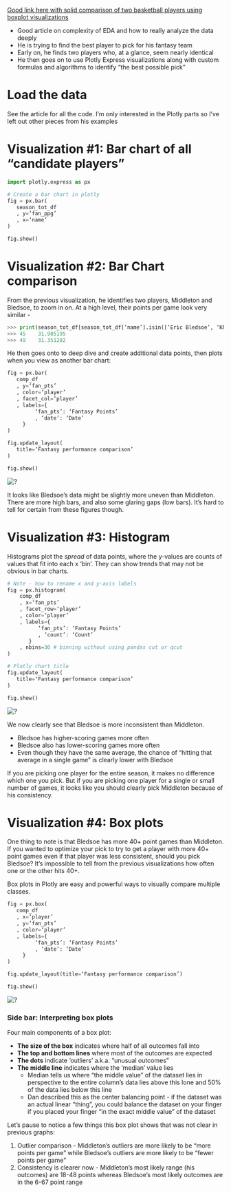 [Good link here with solid comparison of two basketball players using boxplot visualizations](https://link.medium.com/5L4XdIYcj7)
- Good article on complexity of EDA and how to really analyze the data deeply 
- He is trying to find the best player to pick for his fantasy team
- Early on, he finds two players who, at a glance, seem nearly identical 
- He then goes on to use Plotly Express visualizations along with custom formulas and algorithms to identify “the best possible pick”

# Load the data 
See the article for all the code. I’m only interested in the Plotly parts so I’ve left out other pieces from his examples

# Visualization #1: Bar chart of all “candidate players”
```python   
import plotly.express as px

# Create a bar chart in plotly 
fig = px.bar(
   season_tot_df
   , y=‘fan_ppg’
   , x=‘name’
)

fig.show()
```

# Visualization #2: Bar Chart comparison

From the previous visualization, he identifies two players, Middleton and Bledsoe, to zoom in on. At a high level, their points per game look very similar - 

```python   
>>> print(season_tot_df[season_tot_df[‘name’].isin([‘Eric Bledsoe’, ‘Khris Middleton’])].fan_ppg)
>>> 45    31.905195
>>> 49    31.351282
``` 
He then goes onto to deep dive and create additional data points, then plots when you view as another bar chart:
```python   
fig = px.bar(
   comp_df
   , y=‘fan_pts’
   , color=‘player’
   , facet_col=‘player’
   , labels={
         ‘fan_pts’: ‘Fantasy Points’
         , ‘date’: ‘Date’
     }
)

fig.update_layout(
   title=‘Fantasy performance comparison’
)

fig.show()
```

![?](https://i.imgur.com/6NTrBmX_d.jpg?maxwidth=640&shape=thumb&fidelity=medium)

It looks like Bledsoe’s data might be slightly more uneven than Middleton. There are more high bars, and also some glaring gaps (low bars). It’s hard to tell for certain from these figures though. 

# Visualization #3: Histogram
Histograms plot the *spread* of data points, where the y-values are counts of values that fit into each x ‘bin’. They can show trends that may not be obvious in bar charts. 

```python 
# Note - how to rename x and y-axis labels  
fig = px.histogram(
    comp_df
    , x=‘fan_pts’
    , facet_row=‘player’
    , color=‘player’
    , labels={
          ‘fan_pts’: ‘Fantasy Points’  
          , ‘count’: ‘Count’
       }
    , nbins=30 # binning without using pandas cut or qcut 
)

# Plotly chart title
fig.update_layout(
   title=‘Fantasy performance comparison’
)

fig.show()
```

![?](https://i.imgur.com/54TES5V_d.jpg?maxwidth=640&shape=thumb&fidelity=medium)

We now clearly see that Bledsoe is more inconsistent than Middleton. 
- Bledsoe has higher-scoring games more often
- Bledsoe also has lower-scoring games more often
- Even though they have the same average, the chance of “hitting that average in a single game” is clearly lower with Bledsoe 

If you are picking one player for the entire season, it makes no difference which one you pick. But if you are picking one player for a single or small number of games, it looks like you should clearly pick Middleton because of his consistency. 

# Visualization #4: Box plots
One thing to note is that Bledsoe has more 40+ point games than Middleton. If you wanted to optimize your pick to try to get a player with more 40+ point games even if that player was less consistent, should you pick Bledsoe? It’s impossible to tell from the previous visualizations how often one or the other hits 40+. 

Box plots in Plotly are easy and powerful ways to visually compare multiple classes. 

```python   
fig = px.box(
   comp_df
   , x=‘player’
   , y=‘fan_pts’
   , color=‘player’
   , labels={
         ‘fan_pts’: ‘Fantasy Points’
         , ‘date’: ‘Date’
     }
)

fig.update_layout(title=‘Fantasy performance comparison’)

fig.show()
```
![?](https://i.imgur.com/IgKn5Rb_d.jpg?maxwidth=640&shape=thumb&fidelity=medium)

### Side bar: Interpreting box plots 
Four main components of a box plot: 
- **The size of the box** indicates where half of all outcomes fall into
- **The top and bottom lines** where most of the outcomes are expected
- **The dots** indicate ‘outliers’ a.k.a. “unusual outcomes”
- **The middle line** indicates where the ‘median’ value lies
   - Median tells us where “the middle value” of the dataset lies in perspective to the entire column’s data lies above this lone and 50% of the data lies below this line
   - Dan described this as the center balancing point - if the dataset was an actual linear “thing”, you could balance the dataset on your finger if you placed your finger “in the exact middle value” of the dataset 
   
Let’s pause to notice a few things this box plot shows that was not clear in previous graphs:
1. Outlier comparison - Middleton’s outliers are more likely to be “more points per game” while Bledsoe’s outliers are more likely to be “fewer points per game”
1. Consistency is clearer now - Middleton’s most likely range (his outcomes) are 18-48 points whereas Bledsoe’s most likely outcomes are in the 6-67 point range

